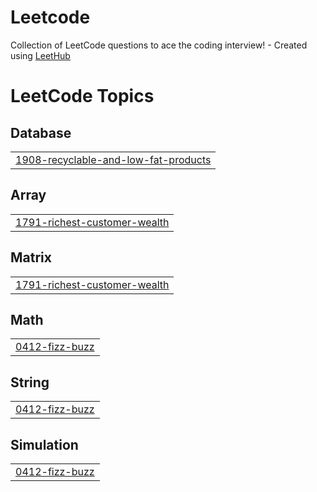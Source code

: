 # Leetcode
Collection of LeetCode questions to ace the coding interview! - Created using [LeetHub](https://github.com/QasimWani/LeetHub)

<!---LeetCode Topics Start-->
# LeetCode Topics
## Database
|  |
| ------- |
| [1908-recyclable-and-low-fat-products](https://github.com/Anshikaj69/Leetcode/tree/master/1908-recyclable-and-low-fat-products) |
## Array
|  |
| ------- |
| [1791-richest-customer-wealth](https://github.com/Anshikaj69/Leetcode/tree/master/1791-richest-customer-wealth) |
## Matrix
|  |
| ------- |
| [1791-richest-customer-wealth](https://github.com/Anshikaj69/Leetcode/tree/master/1791-richest-customer-wealth) |
## Math
|  |
| ------- |
| [0412-fizz-buzz](https://github.com/Anshikaj69/Leetcode/tree/master/0412-fizz-buzz) |
## String
|  |
| ------- |
| [0412-fizz-buzz](https://github.com/Anshikaj69/Leetcode/tree/master/0412-fizz-buzz) |
## Simulation
|  |
| ------- |
| [0412-fizz-buzz](https://github.com/Anshikaj69/Leetcode/tree/master/0412-fizz-buzz) |
<!---LeetCode Topics End-->
